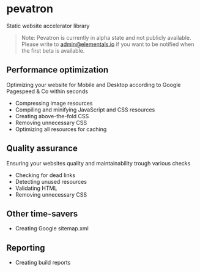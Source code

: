 # pevatron
Static website accelerator library

> Note: Pevatron is currently in alpha state and not publicly available. Please write to admin@elementals.io if you want to be notified when the first beta is available.

## Performance optimization
Optimizing your website for Mobile and Desktop according to Google Pagespeed & Co within seconds

* Compressing image resources
* Compiling and minifying JavaScript and CSS resources
* Creating above-the-fold CSS
* Removing unnecessary CSS
* Optimizing all resources for caching

## Quality assurance
Ensuring your websites quality and maintainability trough various checks

* Checking for dead links
* Detecting unused resources
* Validating HTML
* Removing unnecessary CSS

## Other time-savers

* Creating Google sitemap.xml

## Reporting

* Creating build reports
